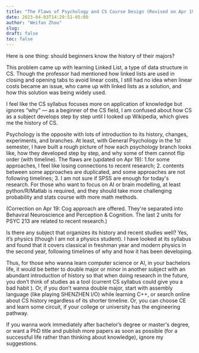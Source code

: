 ```yaml
---
title: "The Flaws of Psychology and CS Course Design (Revised on Apr 19)"
date: 2023-04-03T14:29:51-05:00
author: "Weifan Zhou"
slug:
draft: false
toc: false
---
```

<p>Here is one thing: should beginners know the history of their majors?</p>
<p>This problem came up with learning Linked List, a type of data structure in CS. Though the professor had mentioned how linked lists are used in closing and opening tabs to avoid linear costs, I still had no idea when linear costs became an issue, who came up with linked lists as a solution, and how this solution was being widely used. </p>
<p>I feel like the CS syllabus focuses more on application of knowledge but ignores “why” — as a beginner of the CS field, I am confused about how CS as a subject develops step by step until I looked up Wikipedia, which gives me the history of CS.</p>
<p>Psychology is the opposite with lots of introduction to its history, changes, experiments, and branches. At least, with General Psychology in the 1st semester, I have built a rough picture of how each psychology branch looks like, how they developed step by step, and why some of them cannot flip order (with timeline). The flaws are (updated on Apr 19): 1.for some approaches, I feel like losing connections to recent research; 2. contents between some approaches are duplicated, and some approaches are not following timelines; 3. I am not sure if SPSS are enough for today's research. For those who want to focus on AI or brain modelling, at least python/R/Matlab is required, and they should take more challenging probability and stats course with more math methods.
</p>(Correction on Apr 19: Cog approach are offered. They're separated into Behaviral Neuroscience and Perception & Cognition. The last 2 units for PSYC 213 are related to recent research.)</p>
<p>Is there any subject that organizes its history and recent studies well? Yes, it’s physics (though I am not a physics student). I have looked at its syllabus and found that it covers classical in freshman year and modern physics in the second year, following timelines of why and how it has been developing.</p>
<p>Thus, for those who wanna learn computer science or AI, in your bachelors life, it would be better to double major or minor in another subject with an abundant introduction of history so that when doing research in the future, you don’t think of studies as a tool (current CS syllabus could give you a bad habit ). Or, if you don’t wanna double major, start with assembly language (like playing SHENZHEN I/O) while learning C++, or search online about CS history regardless of its shorter timeline. Or, you can choose CE and learn some circuit, if your college or university has the engineering pathway.</p>
<p>If you wanna work immediately after bachelor’s degree or master's degree, or want a PhD title and publish more papers as soon as possible (for a successful life rather than thinking about knowledge), ignore my suggestions.</p>